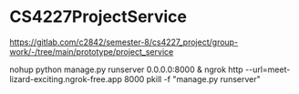# CS4227ProjectService

https://gitlab.com/c2842/semester-8/cs4227_project/group-work/-/tree/main/prototype/project_service

nohup python manage.py runserver 0.0.0.0:8000 &
ngrok http --url=meet-lizard-exciting.ngrok-free.app 8000
pkill -f "manage.py runserver"
